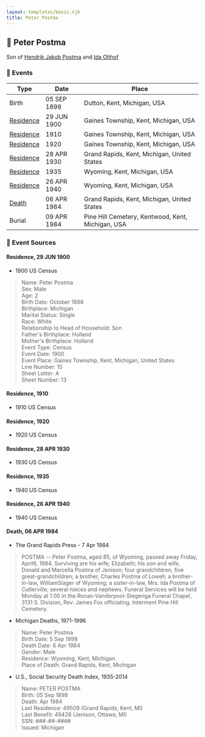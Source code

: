 ```yaml
---
layout: templates/basic.njk
title: Peter Postma
---
```

## 🔵 Peter Postma

Son of [Hendrik Jakob Postma](/people/3/31727152) and [Ida Olthof](/people/6/60020862)

### 📆 Events

Type | Date | Place
------ | ------ | ------
Birth | 05 SEP 1898 | Dutton, Kent, Michigan, USA
[Residence](#event-1) | 29 JUN 1900 | Gaines Township, Kent, Michigan, USA
[Residence](#event-2) | 1910 | Gaines Township, Kent, Michigan, USA
[Residence](#event-3) | 1920 | Gaines Township, Kent, Michigan, USA
[Residence](#event-4) | 28 APR 1930 | Grand Rapids, Kent, Michigan, United States
[Residence](#event-5) | 1935 | Wyoming, Kent, Michigan, USA
[Residence](#event-6) | 26 APR 1940 | Wyoming, Kent, Michigan, USA
[Death](#event-7) | 06 APR 1984 | Grand Rapids, Kent, Michigan, United States
Burial | 09 APR 1984 | Pine Hill Cemetery, Kentwood, Kent, Michigan, USA

### 📰 Event Sources

#### <a id="event-1"></a> Residence, 29 JUN 1900
* 1900 US Census
>   
  > Name: Peter Postma  
  > Sex: Male  
  > Age: 2  
  > Birth Date: October 1898  
  > Birthplace: Michigan  
  > Marital Status: Single  
  > Race: White  
  > Relationship to Head of Household: Son  
  > Father's Birthplace: Holland  
  > Mother's Birthplace: Holland  
  > Event Type: Census  
  > Event Date: 1900  
  > Event Place: Gaines Township, Kent, Michigan, United States  
  > Line Number: 15  
  > Sheet Letter: A  
  > Sheet Number: 13  
  >

#### <a id="event-2"></a> Residence, 1910
* 1910 US Census

#### <a id="event-3"></a> Residence, 1920
* 1920 US Census

#### <a id="event-4"></a> Residence, 28 APR 1930
* 1930 US Census

#### <a id="event-5"></a> Residence, 1935
* 1940 US Census

#### <a id="event-6"></a> Residence, 26 APR 1940
* 1940 US Census

#### <a id="event-7"></a> Death, 06 APR 1984
* The Grand Rapids Press  - 7 Apr 1984
>   
  > POSTMA -- Peter Postma, aged 85, of Wyoming, passed away Friday, April6, 1984. Surviving are his wife, Elizabeth; his son and wife, Donald and Marcella Postma of Jenison; four grandchildren, five great-grandchildren; a brother, Charles Postma of Lowell; a brother-in-law, WilliamSlager of Wyoming; a sister-in-law, Mrs. Ida Postma of Cutlerville; several nieces and nephews. Funeral Services will be held Monday at 1:00 in the Ronan-Vanderpool-Stegenga Funeral Chapel, 3131 S. Division, Rev. James Fox officiating. Interment Pine Hill Cemetery.
* Michigan Deaths, 1971-1996
>   
  > Name:  Peter Postma  
  > Birth Date: 5 Sep 1998  
  > Death Date: 6 Apr 1984  
  > Gender: Male  
  > Residence: Wyoming, Kent, Michigan  
  > Place of Death: Grand Rapids, Kent, Michigan
* U.S., Social Security Death Index, 1935-2014
>   
  > Name: PETER POSTMA  
  > Birth: 05 Sep 1898  
  > Death: Apr 1984  
  > Last Residence: 49509 (Grand Rapids, Kent, MI)  
  > Last Benefit: 49428 (Jenison, Ottawa, MI)  
  > SSN: ###-##-####  
  > Issued: Michigan
